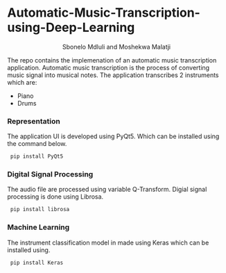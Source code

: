 # Automatic-Music-Transcription-using-Deep-Learning

<p align="center">
Sbonelo Mdluli and Moshekwa Malatji 
</p>


The repo contains the implemenation of an automatic music transcription application. Automatic music transcription is the process of converting music signal into musical notes.
The application transcribes 2 instruments which are:

  - Piano
  - Drums

### Representation

The application UI is developed using PyQt5. Which can be installed using the command below.
```sh
 pip install PyQt5
```

### Digital Signal Processing

The audio file are processed using variable Q-Transform. Digial signal processing is done using Librosa.
```sh
 pip install librosa
```

### Machine Learning
The instrument classification model in made using Keras which can be installed using.
```sh
 pip install Keras
```
